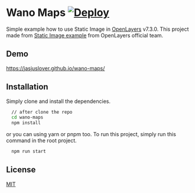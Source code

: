 # Wano Maps [![Deploy](https://github.com/jasjuslover/wano-maps/actions/workflows/deploy.yml/badge.svg)](https://github.com/jasjuslover/wano-maps/actions/workflows/deploy.yml)

Simple example how to use Static Image in [OpenLayers](https://openlayers.org/) v7.3.0. This project made from [Static Image example](https://openlayers.org/en/latest/examples/static-image.html) from OpenLayers official team.

## Demo

https://jasjuslover.github.io/wano-maps/

## Installation

Simply clone and install the dependencies.

```bash
  // after clone the repo
  cd wano-maps
  npm install
```

or you can using yarn or pnpm too. To run this project, simply run this command in the root project.

```bash
  npm run start
```

## License

[MIT](https://choosealicense.com/licenses/mit/)
